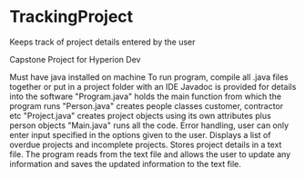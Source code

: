 # TrackingProject
Keeps track of project details entered by the user 


Capstone Project for Hyperion Dev

Must have java installed on machine To run program, compile all .java files together or put in a project folder with an IDE Javadoc is provided for details into the software "Program.java" holds the main function from which the program runs "Person.java" creates people classes customer, contractor etc "Project.java" creates project objects using its own attributes plus person objects "Main.java" runs all the code. Error handling, user can only enter input specified in the options given to the user. Displays a list of overdue projects and incomplete projects. Stores project details in a text file. The program reads from the text file and allows the user to update any information and saves the updated information to the text file.
